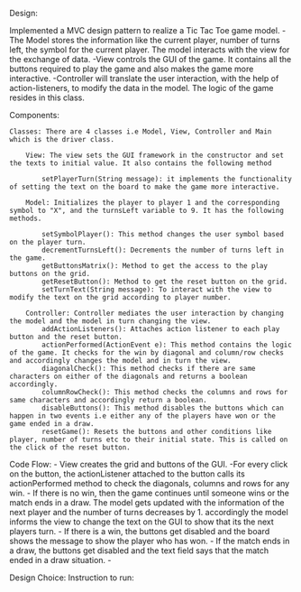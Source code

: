 Design:

Implemented a MVC design pattern to realize a Tic Tac Toe game model.
	-The Model stores the information like the current player, number of turns left, the symbol for the current player. The model interacts with the view for the exchange of data.
	-View controls the GUI of the game. It contains all the buttons required to play the game and also makes the game more interactive.
	-Controller will translate the user interaction, with the help of action-listeners, to modify the data in the model. The logic of the game resides in this class.

Components:

	Classes: There are 4 classes i.e Model, View, Controller and Main which is the driver class.

		View: The view sets the GUI framework in the constructor and set the texts to initial value. It also contains the following method

			setPlayerTurn(String message): it implements the functionality of setting the text on the board to make the game more interactive.

		Model: Initializes the player to player 1 and the corresponding symbol to "X", and the turnsLeft variable to 9. It has the following methods.

			setSymbolPlayer(): This method changes the user symbol based on the player turn.
			decrementTurnsLeft(): Decrements the number of turns left in the game.
			getButtonsMatrix(): Method to get the access to the play buttons on the grid.
			getResetButton(): Method to get the reset button on the grid.
			setTurnText(String message): To interact with the view to modify the text on the grid according to player number.

		Controller: Controller mediates the user interaction by changing the model and the model in turn changing the view.
            addActionListeners(): Attaches action listener to each play button and the reset button.
            actionPerformed(ActionEvent e): This method contains the logic of the game. It checks for the win by diagonal and column/row checks and accordingly changes the model and in turn the view.
            diagonalCheck(): This method checks if there are same characters on either of the diagonals and returns a boolean accordingly.
            columnRowCheck(): This method checks the columns and rows for same characters and accordingly return a boolean.
            disableButtons(): This method disables the buttons which can happen in two events i.e either any of the players have won or the game ended in a draw.
            resetGame(): Resets the buttons and other conditions like player, number of turns etc to their initial state. This is called on the click of the reset button.

Code Flow:
    - View creates the grid and buttons of the GUI.
    -For every click on the button, the actionListener attached to the button calls its actionPerformed method to check the diagonals, columns and rows for any win.
        - If there is no win, then the game continues until someone wins or the match ends in a draw. The model gets updated with the information of the next player and the number of turns decreases by 1.
           accordingly the model informs the view to change the text on the GUI to show that its the next players turn.
        - If there is a win, the buttons get disabled and the board shows the message to show the player who has won.
        - If the match ends in a draw, the buttons get disabled and the text field says that the match ended in a draw situation.
    -




Design Choice:
Instruction to run: